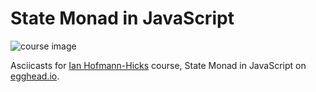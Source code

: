 # State Monad in JavaScript

![course image](https://d2eip9sf3oo6c2.cloudfront.net/series/square_covers/000/000/177/full/EGH_MonadState_1000.png)

Asciicasts for [Ian Hofmann-Hicks](https://egghead.io/instructors/ian-hofmann-hicks) course, State Monad in JavaScript on [egghead.io](https://egghead.io/courses/state-monad-in-javascript).

